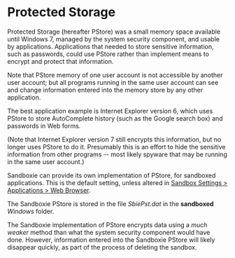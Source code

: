 # Protected Storage

Protected Storage (hereafter PStore) was a small memory space available until Windows 7, managed by the system security component, and usable by applications. Applications that needed to store sensitive information, such as passwords, could use PStore rather than implement means to encrypt and protect that information.

Note that PStore memory of one user account is not accessible by another user account; but all programs running in the same user account can see and change information entered into the memory store by any other application.

The best application example is Internet Explorer version 6, which uses PStore to store AutoComplete history (such as the Google search box) and passwords in Web forms.

(Note that Internet Explorer version 7 still encrypts this information, but no longer uses PStore to do it. Presumably this is an effort to hide the sensitive information from other programs -- most likely spyware that may be running in the same user account.)

Sandboxie can provide its own implementation of PStore, for sandboxed applications. This is the default setting, unless altered in [Sandbox Settings > Applications > Web Browser](ApplicationsSettings.md#web-browser).

The Sandboxie PStore is stored in the file _SbiePst.dat_ in the **sandboxed** _Windows_ folder.

The Sandboxie implementation of PStore encrypts data using a _much weaker_ method than what the system security component would have done. However, information entered into the Sandboxie PStore will likely disappear quickly, as part of the process of deleting the sandbox.
